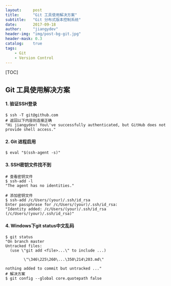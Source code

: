 ```yaml
---
layout:     post
title:      "Git 工具使用解决方案"
subtitle:   "Git 分布式版本控制系统"
date:       2017-09-18
author:     "jiangydev"
header-img: "img/post-bg-git.jpg"
header-mask: 0.3
catalog:    true
tags:
    - Git
    - Version Control
---
```


[TOC]

## Git 工具使用解决方案

#### 1. 验证SSH登录
```shell
$ ssh -T git@github.com
# 返回以下内容则连接正确
"Hi jiangydev! You\'ve successfully authenticated, but GitHub does not provide shell access."
```

#### 2. Git 进程启用
```shell
$ eval "$(ssh-agent -s)"
```

#### 3. SSH密钥文件找不到
```shell
# 查看密钥文件
$ ssh-add -l
"The agent has no identities."

# 添加密钥文件
$ ssh-add /c/Users/(your)/.ssh/id_rsa
Enter passphrase for /c/Users/(your)/.ssh/id_rsa:
"Identity added: /c/Users/(your)/.ssh/id_rsa (/c/Users/(your)/.ssh/id_rsa)"
```

#### 4. Windows下git status中文乱码
```shell
$ git status
"On branch master
Untracked files:
  (use \"git add <file>...\" to include ...)

        \"\346\225\260\...\350\214\203.md\"

nothing added to commit but untracked ..."
# 解决方案
$ git config --global core.quotepath false
```
